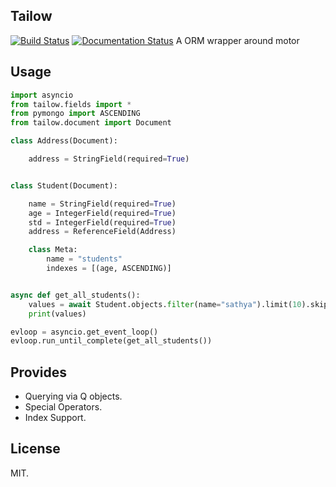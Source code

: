 ## Tailow
[![Build Status](https://travis-ci.org/sourcepirate/tailow.svg?branch=master)](https://travis-ci.org/sourcepirate/tailow)
[![Documentation Status](https://readthedocs.org/projects/tailow/badge/?version=latest)](https://tailow.readthedocs.io/en/latest/?badge=latest)
A ORM wrapper around motor

## Usage

```python
import asyncio
from tailow.fields import *
from pymongo import ASCENDING
from tailow.document import Document

class Address(Document):

    address = StringField(required=True)


class Student(Document):

    name = StringField(required=True)
    age = IntegerField(required=True)
    std = IntegerField(required=True)
    address = ReferenceField(Address)

    class Meta:
        name = "students"
        indexes = [(age, ASCENDING)]


async def get_all_students():
    values = await Student.objects.filter(name="sathya").limit(10).skip(2).find()
    print(values)

evloop = asyncio.get_event_loop()
evloop.run_until_complete(get_all_students())

```

## Provides

* Querying via Q objects.
* Special Operators.
* Index Support.

## License
MIT.

